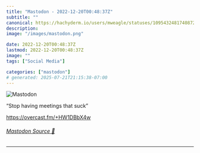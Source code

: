 ```yaml
---
title: "Mastodon - 2022-12-20T00:48:37Z"
subtitle: ""
canonical: https://hachyderm.io/users/mweagle/statuses/109543248174087240
description:
image: "/images/mastodon.png"

date: 2022-12-20T00:48:37Z
lastmod: 2022-12-20T00:48:37Z
image: ""
tags: ["Social Media"]

categories: ["mastodon"]
# generated: 2025-07-21T21:15:38-07:00
---
```

![Mastodon](/images/mastodon.png)

<p>“Stop having meetings that suck”</p><p><a href="https://overcast.fm/+HW1DBbX4w" target="_blank" rel="nofollow noopener noreferrer" translate="no"><span class="invisible">https://</span><span class="">overcast.fm/+HW1DBbX4w</span><span class="invisible"></span></a></p>


###### [Mastodon Source 🐘](https://hachyderm.io/@mweagle/109543248174087240)

___
